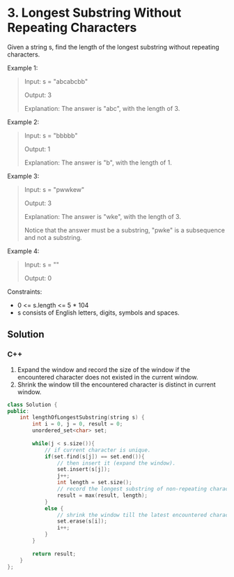 # 3. Longest Substring Without Repeating Characters

Given a string s, find the length of the longest substring without repeating characters. 

Example 1:

> Input: s = "abcabcbb"
> 
> Output: 3
> 
> Explanation: The answer is "abc", with the length of 3.

Example 2:

> Input: s = "bbbbb"
> 
> Output: 1
> 
> Explanation: The answer is "b", with the length of 1.

Example 3:

> Input: s = "pwwkew"
> 
> Output: 3
> 
> Explanation: The answer is "wke", with the length of 3.
> 
> Notice that the answer must be a substring, "pwke" is a subsequence and not a substring.

Example 4:

> Input: s = ""
> 
> Output: 0 

Constraints:

* 0 <= s.length <= 5 * 104
* s consists of English letters, digits, symbols and spaces.

## Solution

### C++

1. Expand the window and record the size of the window if the encountered character does not existed in the current window.
2. Shrink the window till the encountered character is distinct in current window. 
```C++
class Solution {
public:
    int lengthOfLongestSubstring(string s) {
        int i = 0, j = 0, result = 0;
        unordered_set<char> set;
        
        while(j < s.size()){
            // if current character is unique.
            if(set.find(s[j]) == set.end()){
                // then insert it (expand the window).
                set.insert(s[j]);
                j++;
                int length = set.size();
                // record the longest substring of non-repeating character.
                result = max(result, length);                
            }
            else {
                // shrink the window till the latest encountered character is distinct.
                set.erase(s[i]);
                i++;
            }
        }
        
        return result;
    }
};
```
